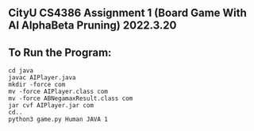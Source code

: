 CityU CS4386 Assignment 1 (Board Game With AI AlphaBeta Pruning) 2022.3.20
----------------------------------
## To Run the Program:
```
cd java
javac AIPlayer.java
mkdir -force com
mv -force AIPlayer.class com
mv -force ABNegamaxResult.class com
jar cvf AIPlayer.jar com
cd..
python3 game.py Human JAVA 1
```
